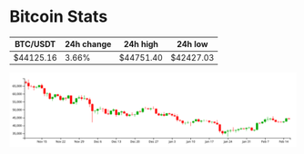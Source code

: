 # Bitcoin Stats

BTC/USDT|24h change|24h high|24h low|
|---|---|---|---|
|$44125.16|3.66%|$44751.40|$42427.03|

<img src="./chart.svg">
